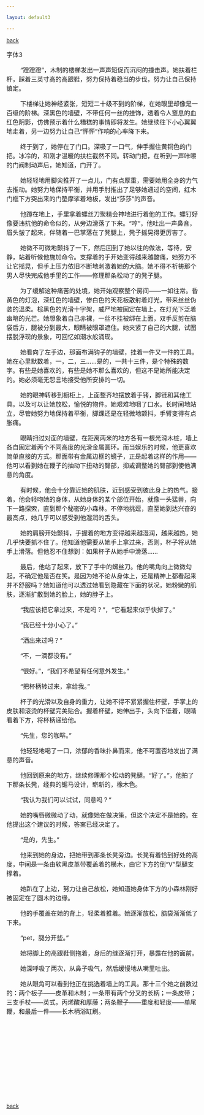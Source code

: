 ```yaml
---

layout: default3

---
```


<p style="text-align:left"><a href="./bdindex.html">back</a></p>

<font size="3">
 
 字体3

<p><font size="3">&nbsp;&nbsp;&nbsp;&nbsp;&nbsp;&nbsp;&nbsp;&nbsp;“蹬蹬蹬”，木制的楼梯发出一声声短促而沉闷的撞击声。她扶着栏杆，踩着三英寸高的高跟鞋，努力保持着稳当的步伐，努力让自己保持镇定。</font></p>

<p>&nbsp;&nbsp;&nbsp;&nbsp;&nbsp;&nbsp;&nbsp;&nbsp;下楼梯让她神经紧张，短短二十级不到的阶梯，在她眼里却像是一百级的阶梯。深黑色的墙壁，不带任何一丝的挂饰，透着令人窒息的血红色阴影，仿佛预示着什么糟糕的事情即将发生。她继续往下小心翼翼地走着，另一边努力让自己“怦怦”作响的心率降下来。</p>

<P>&nbsp;&nbsp;&nbsp;&nbsp;&nbsp;&nbsp;&nbsp;&nbsp;终于到了，她停在了门口。深吸了一口气，伸手握住黄铜色的门把。冰冷的，和刚才温暖的扶栏截然不同。转动门把，在听到一声咔嚓的门阀制动声后，她知道，门开了。</P>
 
<P>&nbsp;&nbsp;&nbsp;&nbsp;&nbsp;&nbsp;&nbsp;&nbsp;她轻轻地用脚尖推开了一点儿，门有点厚重，需要她用全身的力气去推动。她努力地保持平衡，并用手肘推出了足够她通过的空间，红木门框下方突出来的门垫摩挲着地板，发出“莎莎”的声音。</P>

<P>&nbsp;&nbsp;&nbsp;&nbsp;&nbsp;&nbsp;&nbsp;&nbsp;他蹲在地上，手里拿着螺丝刀聚精会神地进行着他的工作。螺钉好像要违抗他的命令似的，从旁边滑落了下来。“哼”，他吐出一声鼻音，眉头皱了起来，伴随着一巴掌落在了凳腿上，凳子摇晃得更厉害了。</P>

<P>&nbsp;&nbsp;&nbsp;&nbsp;&nbsp;&nbsp;&nbsp;&nbsp;她微不可微地颤抖了一下，然后回到了她以往的做法，等待，安静，站着听候他施加命令。支撑着的手开始变得越来越酸痛，她努力不让它摇晃，但手上压力依旧不断地刺激着她的大脑。她不得不祈祷那个男人尽快完成他手里的工作——修理那条松动了的凳子腿。</P>

<P>&nbsp;&nbsp;&nbsp;&nbsp;&nbsp;&nbsp;&nbsp;&nbsp;为了缓解这种痛苦的处境，她开始观察整个房间——一如往常。昏黄色的灯泡，深红色的墙壁，惨白色的天花板散射着灯光，带来丝丝伪装的温柔。棕黑色的光滑十字架，威严地被固定在墙上，在灯光下泛着幽暗的光芒。她想象着自己赤裸，一丝不挂被绑在上面，双手反剪在脑袋后方，腿被分到最大，眼睛被眼罩遮住。她夹紧了自己的大腿，试图摆脱浮现的景象，可回忆如潮水般涌现。</P>

<P>&nbsp;&nbsp;&nbsp;&nbsp;&nbsp;&nbsp;&nbsp;&nbsp;她看向了左手边，那面布满钩子的墙壁，挂着一件又一件的工具。她在心里默数着，一，二，三……是的，一共十三件，是个特殊的数字。有些是她喜欢的，有些是她不那么喜欢的，但这不是她所能决定的。她必须毫无怨言地接受他所安排的一切。</P>

<P>&nbsp;&nbsp;&nbsp;&nbsp;&nbsp;&nbsp;&nbsp;&nbsp;她的眼神转移到橱柜上，上面整齐地摆放着手铐，脚链和其他工具。以及可以让她放松，愉悦的物件。她艰难地咽了口水。长时间地站立，尽管她努力地保持着平衡，脚踝还是在轻微地颤抖，手臂变得有点胀痛。</P>

<P>&nbsp;&nbsp;&nbsp;&nbsp;&nbsp;&nbsp;&nbsp;&nbsp;眼睛扫过对面的墙壁，在距离两米的地方各有一根光滑木桩，墙上各自固定着两个不同高度的光滑金属圆环。而当娱乐的时候，他更喜欢简单直接的方式。那面带有金属边框的镜子，正是起着这样的作用——他可以看到她在鞭子的抽动下扭动的臀部，抑或调整她的臀部到使他满意的角度。</P>

<P>&nbsp;&nbsp;&nbsp;&nbsp;&nbsp;&nbsp;&nbsp;&nbsp;有时候，他会十分靠近她的肌肤，近到感受到彼此身上的热气。接着，他会轻吻她的身体，从她身体的某个部位开始，就像一头猛兽，向下一路探索，直到那个秘密的小森林。不停地挑逗，直至她到达兴奋的最高点，她几乎可以感受到他湿润的舌头。</P>

<P>&nbsp;&nbsp;&nbsp;&nbsp;&nbsp;&nbsp;&nbsp;&nbsp;她的肩膀开始颤抖，手握着的地方变得越来越湿润，越来越热，她几乎快要抓不住了。他知道他需要从她手上拿过来，否则，杯子将从她手上滑落。但他忍不住想到：如果杯子从她手中滑落……</P>

<P>&nbsp;&nbsp;&nbsp;&nbsp;&nbsp;&nbsp;&nbsp;&nbsp;最后，他站了起来，放下了手中的螺丝刀。他的嘴角向上微微勾起，不确定他是否在笑。是因为她不论从身体上，还是精神上都看起来并不舒服吗？她知道他可以透过她看到隐藏在下面的状况，她粉嫩的肌肤，逐渐扩散到她的脸上，她的脖子上。</P>

<P>&nbsp;&nbsp;&nbsp;&nbsp;&nbsp;&nbsp;&nbsp;&nbsp;“我应该把它拿过来，不是吗？”，“它看起来似乎快掉了。”</P>

<P>&nbsp;&nbsp;&nbsp;&nbsp;&nbsp;&nbsp;&nbsp;&nbsp;“我已经十分小心了。”</P>

<P>&nbsp;&nbsp;&nbsp;&nbsp;&nbsp;&nbsp;&nbsp;&nbsp;“洒出来过吗？”</P>

<P>&nbsp;&nbsp;&nbsp;&nbsp;&nbsp;&nbsp;&nbsp;&nbsp;“不，一滴都没有。”</P>

<P>&nbsp;&nbsp;&nbsp;&nbsp;&nbsp;&nbsp;&nbsp;&nbsp;“很好。”，“我们不希望有任何意外发生。”</P>

<P>&nbsp;&nbsp;&nbsp;&nbsp;&nbsp;&nbsp;&nbsp;&nbsp;“把杯柄转过来，拿给我。”</P>

<P>&nbsp;&nbsp;&nbsp;&nbsp;&nbsp;&nbsp;&nbsp;&nbsp;杯子的光滑以及自身的重力，让她不得不紧紧握住杯壁，手掌上的皮肤和滚烫的杯壁完美贴合。握着杯壁，她伸出手，头向下低着，眼睛看着下方，将杯柄递给他。</P>

<P>&nbsp;&nbsp;&nbsp;&nbsp;&nbsp;&nbsp;&nbsp;&nbsp;“先生，您的咖啡。”</P>

<P>&nbsp;&nbsp;&nbsp;&nbsp;&nbsp;&nbsp;&nbsp;&nbsp;他轻轻地喝了一口，浓郁的香味扑鼻而来，他不可置否地发出了满意的声音。</P>

<P>&nbsp;&nbsp;&nbsp;&nbsp;&nbsp;&nbsp;&nbsp;&nbsp;他回到原来的地方，继续修理那个松动的凳腿。“好了。”，他拍了下那条长凳，经典的锯马设计，崭新的，橡木色。</P>

<P>&nbsp;&nbsp;&nbsp;&nbsp;&nbsp;&nbsp;&nbsp;&nbsp;“我认为我们可以试试，同意吗？”</P>

<P>&nbsp;&nbsp;&nbsp;&nbsp;&nbsp;&nbsp;&nbsp;&nbsp;她的嘴唇微微动了动，就像她在做决策，但这个决定不是她的。在他提出这个建议的时候，答案已经决定了。</P>

<P>&nbsp;&nbsp;&nbsp;&nbsp;&nbsp;&nbsp;&nbsp;&nbsp;“是的，先生。”</P>

<P>&nbsp;&nbsp;&nbsp;&nbsp;&nbsp;&nbsp;&nbsp;&nbsp;他来到她的身边，把她带到那条长凳旁边。长凳有着恰到好处的高度，中间是一条由软黑皮革带覆盖着的横木，由它下方的倒“V”型腿支撑着。</P>

<P>&nbsp;&nbsp;&nbsp;&nbsp;&nbsp;&nbsp;&nbsp;&nbsp;她趴在了上边，努力让自己放松，她知道她身体下方的小森林刚好被固定在了圆木的边缘。</P>

<P>&nbsp;&nbsp;&nbsp;&nbsp;&nbsp;&nbsp;&nbsp;&nbsp;他的手覆盖在她的背上，轻柔着推着。她逐渐放松，脑袋渐渐低了下来。</P>

<P>&nbsp;&nbsp;&nbsp;&nbsp;&nbsp;&nbsp;&nbsp;&nbsp;“pet，腿分开些。”</P>

<P>&nbsp;&nbsp;&nbsp;&nbsp;&nbsp;&nbsp;&nbsp;&nbsp;她将脚上的高跟鞋侧拖着，身后的缝逐渐打开，暴露在他的面前。</P>

<P>&nbsp;&nbsp;&nbsp;&nbsp;&nbsp;&nbsp;&nbsp;&nbsp;她深呼吸了两次，从鼻子吸气，然后缓慢地从嘴里吐出。</P>

<P>&nbsp;&nbsp;&nbsp;&nbsp;&nbsp;&nbsp;&nbsp;&nbsp;她从眼角可以看到他正在挑选着墙上的工具。那十三个她之前数过的：两个板子——皮革和木制；一条带有两个分叉的长柄；一条皮带；三支手杖——英式，丙烯酸和厚藤；两条鞭子——重度和轻度——单尾鞭，和最后一件——长木柄浴缸刷。</P>


<P>&nbsp;&nbsp;&nbsp;&nbsp;&nbsp;&nbsp;&nbsp;&nbsp;</P>

<P>&nbsp;&nbsp;&nbsp;&nbsp;&nbsp;&nbsp;&nbsp;&nbsp;</P>

<P>&nbsp;&nbsp;&nbsp;&nbsp;&nbsp;&nbsp;&nbsp;&nbsp;</P>

<P>&nbsp;&nbsp;&nbsp;&nbsp;&nbsp;&nbsp;&nbsp;&nbsp;</P>

<P>&nbsp;&nbsp;&nbsp;&nbsp;&nbsp;&nbsp;&nbsp;&nbsp;</P>

</font><br />

<p style="text-align:left"><a href="./bdindex.html">back</a></p>




